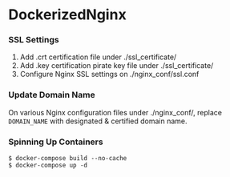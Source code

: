 # DockerizedNginx

### SSL Settings
1. Add .crt certification file under ./ssl_certificate/
2. Add .key certification pirate key file under ./ssl_certificate/
3. Configure Nginx SSL settings on ./nginx_conf/ssl.conf

### Update Domain Name
On various Nginx configuration files under ./nginx_conf/,
replace `DOMAIN_NAME` with designated & certified domain name.

### Spinning Up Containers
```
$ docker-compose build --no-cache
$ docker-compose up -d

```
